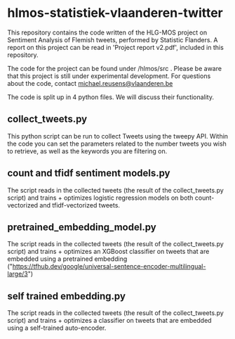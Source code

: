 # hlmos-statistiek-vlaanderen-twitter
This repository contains the code written of the HLG-MOS project on Sentiment Analysis of Flemish tweets, performed by Statistic Flanders. A report on this project can be read in 'Project report v2.pdf', included in this repository.

The code for the project can be found under /hlmos/src . Please be aware that this project is still under experimental development.
For questions about the code, contact michael.reusens@vlaanderen.be

The code is split up in 4 python files. We will discuss their functionality.

## collect_tweets.py
This python script can be run to collect Tweets using the tweepy API. Within the code you can set the parameters related to the number tweets you wish to retrieve, as well as the keywords you are filtering on.
## count and tfidf sentiment models.py
The script reads in the collected tweets (the result of the collect_tweets.py script) and trains + optimizes logistic regression models on both count-vectorized and tfidf-vectorized tweets.
## pretrained_embedding_model.py 
The script reads in the collected tweets (the result of the collect_tweets.py script) and trains + optimizes an XGBoost classifier on tweets that are embedded using a pretrained embedding ("https://tfhub.dev/google/universal-sentence-encoder-multilingual-large/3")
## self trained embedding.py
The script reads in the collected tweets (the result of the collect_tweets.py script) and trains + optimizes a classifier on tweets that are embedded using a self-trained auto-encoder.

